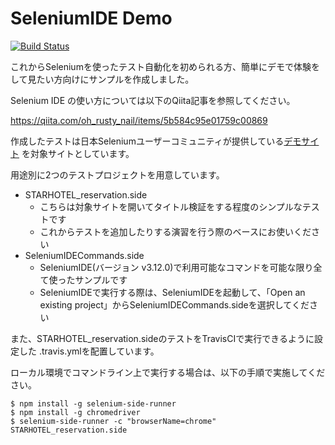 # SeleniumIDE Demo

[![Build Status](https://travis-ci.org/RustyNail/SeleniumIDEDemo.svg?branch=master)](https://travis-ci.org/RustyNail/SeleniumIDEDemo)

これからSeleniumを使ったテスト自動化を初められる方、簡単にデモで体験をして見たい方向けにサンプルを作成しました。

Selenium IDE の使い方については以下のQiita記事を参照してください。

https://qiita.com/oh_rusty_nail/items/5b584c95e01759c00869

作成したテストは日本Seleniumユーザーコミュニティが提供している[デモサイト](http://example.selenium.jp/reserveApp_Renewal/) を対象サイトとしています。

用途別に2つのテストプロジェクトを用意しています。

* STARHOTEL_reservation.side
    * こちらは対象サイトを開いてタイトル検証をする程度のシンプルなテストです
    * これからテストを追加したりする演習を行う際のベースにお使いください
* SeleniumIDECommands.side
    * SeleniumIDE(バージョン v3.12.0)で利用可能なコマンドを可能な限り全て使ったサンプルです
    * SeleniumIDEで実行する際は、SeleniumIDEを起動して、「Open an existing project」からSeleniumIDECommands.sideを選択してください

また、STARHOTEL_reservation.sideのテストをTravisCIで実行できるように設定した .travis.ymlを配置しています。

ローカル環境でコマンドライン上で実行する場合は、以下の手順で実施してください。

```
$ npm install -g selenium-side-runner
$ npm install -g chromedriver
$ selenium-side-runner -c "browserName=chrome" STARHOTEL_reservation.side 
```